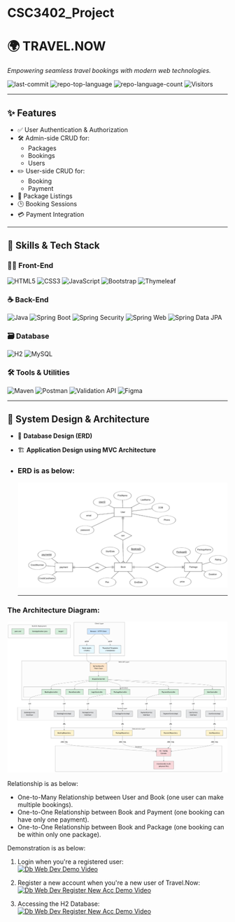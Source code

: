 # CSC3402_Project
# 🌍 TRAVEL.NOW

*Empowering seamless travel bookings with modern web technologies.*

![last-commit](https://img.shields.io/github/last-commit/ixgnoy/TravelNow)
![repo-top-language](https://img.shields.io/github/languages/top/ixgnoy/TravelNow)
![repo-language-count](https://img.shields.io/github/languages/count/ixgnoy/TravelNow)
![Visitors](https://visitor-badge.laobi.icu/badge?page_id=ixgnoy.TravelNow)


---

## ✨ Features

- ✅ User Authentication & Authorization  
- 🛠️ Admin-side CRUD for:  
  - Packages  
  - Bookings  
  - Users  
- ✏️ User-side CRUD for:
  - Booking  
  - Payment  
- 🧩 Package Listings  
- 🕒 Booking Sessions  
- 💳 Payment Integration  

---

## 🧠 Skills & Tech Stack

### 🧑‍💻 Front-End
![HTML5](https://img.shields.io/badge/HTML5-E34F26?style=for-the-badge&logo=html5&logoColor=white)
![CSS3](https://img.shields.io/badge/CSS3-1572B6?style=for-the-badge&logo=css3&logoColor=white)
![JavaScript](https://img.shields.io/badge/JavaScript-F7DF1E?style=for-the-badge&logo=javascript&logoColor=black)
![Bootstrap](https://img.shields.io/badge/Bootstrap-7952B3?style=for-the-badge&logo=bootstrap&logoColor=white)
![Thymeleaf](https://img.shields.io/badge/Thymeleaf-005F0F?style=for-the-badge&logo=thymeleaf&logoColor=white)

### ☕ Back-End
![Java](https://img.shields.io/badge/Java-ED8B00?style=for-the-badge&logo=openjdk&logoColor=white)
![Spring Boot](https://img.shields.io/badge/Spring_Boot-6DB33F?style=for-the-badge&logo=springboot&logoColor=white)
![Spring Security](https://img.shields.io/badge/Spring_Security-6DB33F?style=for-the-badge&logo=springsecurity&logoColor=white)
![Spring Web](https://img.shields.io/badge/Spring_Web-6DB33F?style=for-the-badge&logo=spring&logoColor=white)
![Spring Data JPA](https://img.shields.io/badge/JPA-007396?style=for-the-badge&logo=hibernate&logoColor=white)

### 🗃️ Database
![H2](https://img.shields.io/badge/H2-1F4E79?style=for-the-badge&logo=h2&logoColor=white)
![MySQL](https://img.shields.io/badge/MySQL-005C84?style=for-the-badge&logo=mysql&logoColor=white)

### 🛠️ Tools & Utilities
![Maven](https://img.shields.io/badge/Maven-C71A36?style=for-the-badge&logo=apachemaven&logoColor=white)
![Postman](https://img.shields.io/badge/Postman-FF6C37?style=for-the-badge&logo=postman&logoColor=white)
![Validation API](https://img.shields.io/badge/Validation_API-000000?style=for-the-badge)
![Figma](https://img.shields.io/badge/Figma-F24E1E?style=for-the-badge&logo=figma&logoColor=white)

---

## 🧩 System Design & Architecture

- 🧬 **Database Design (ERD)**  
- 🏗 **Application Design using MVC Architecture**


- <h3>ERD is as below:</h3>
  <img src="https://github.com/ixgnoy/CSC3402_Project/blob/main/ERD/ERD.png" />
  <hr>

<h3>The Architecture Diagram:</h3>
<img src="Architecture Diagram/diagram (travel.Now).png"/><br>
  
Relationship is as below:

- One-to-Many Relationship between User and Book (one user can make multiple bookings).
- One-to-One Relationship between Book and Payment (one booking can have only one payment).
- One-to-One Relationship between Book and Package (one booking can be within only one package).

Demonstration is as below:
1. Login when you're a registered user:<br>
   [![Db Web Dev Demo Video](https://i9.ytimg.com/vi_webp/umv8zJHvv3A/mqdefault.webp?v=66fa4d82&sqp=CPCY6bcG&rs=AOn4CLDwdFfDD1fSb5pAtk71AqN6ZufOlw)](https://youtu.be/umv8zJHvv3A "Database Web Dev Demo Video")

2. Register a new account when you're a new user of Travel.Now: <br>
   [![Db Web Dev Register New Acc Demo Video](https://i9.ytimg.com/vi/Gby6tjzD_EU/mqdefault.jpg?v=66fa54c7&sqp=CKSp6bcG&rs=AOn4CLAvo7shPrSI4oCarMBuwTN3f_OyrA)](https://youtu.be/Gby6tjzD_EU "Database Web Dev Demo Video of Register A New Account")

3. Accessing the H2 Database: <br>
   [![Db Web Dev Register New Acc Demo Video](https://i9.ytimg.com/vi_webp/7N39x59Ddkw/mqdefault.webp?v=66fa58b8&sqp=CKiw6bcG&rs=AOn4CLDSnfxoYGMcxTdx5EAlwMLuwq6J1A)](https://youtu.be/7N39x59Ddkw "Database Web Dev Demo Video of Accessing H2 Db")

